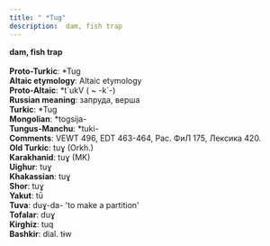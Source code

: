 ```yaml
---
title: " *Tug"
description:  dam, fish trap
---
```

<p data-pagefind-weight="0.5">
<strong> dam, fish trap</strong><br><br>
<strong>Proto-Turkic</strong>:  *Tug<br>
<strong>Altaic etymology</strong>:  Altaic etymology<br>
<strong> Proto-Altaic</strong>:  *t`ukV ( ~ -k`-)<br>
<strong>Russian meaning</strong>:  запруда, верша<br>
<strong>Turkic</strong>:  *Tug<br>
<strong>Mongolian</strong>:  *togsija-<br>
<strong>Tungus-Manchu</strong>:  *tuki-<br>
<strong>Comments</strong>:  VEWT 496, EDT 463-464, Рас. ФиЛ 175, Лексика 420.<br>
<strong>Old Turkic</strong>:  tuɣ (Orkh.)<br>
<strong>Karakhanid</strong>:  tuɣ (MK)<br>
<strong>Uighur</strong>:  tuɣ<br>
<strong>Khakassian</strong>:  tuɣ<br>
<strong>Shor</strong>:  tuɣ<br>
<strong>Yakut</strong>:  tū<br>
<strong>Tuva</strong>:  duɣ-da- 'to make a partition'<br>
<strong>Tofalar</strong>:  duɣ<br>
<strong>Kirghiz</strong>:  tuq<br>
<strong>Bashkir</strong>:  dial. tɨw<br>

</p>
